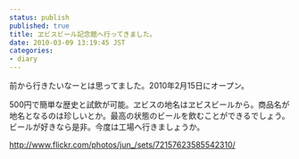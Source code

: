 ```yaml
---
status: publish
published: true
title: ヱビスビール記念館へ行ってきました。
date: 2010-03-09 13:19:45 JST
categories:
- diary
---
```

前から行きたいなーとは思ってました。2010年2月15日にオープン。

500円で簡単な歴史と試飲が可能。ヱビスの地名はヱビスビールから。商品名が地名となるのは珍しいとか。最高の状態のビールを飲むことができるでしょう。ビールが好きなら是非。今度は工場へ行きましょうか。

<a href="http://www.flickr.com/photos/jun_/sets/72157623585542310/">http://www.flickr.com/photos/jun_/sets/72157623585542310/</a>
